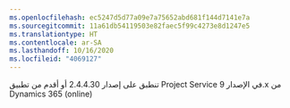 ```yaml
---
ms.openlocfilehash: ec5247d5d77a09e7a75652abd681f144d7141e7a
ms.sourcegitcommit: 11a61db54119503e82faec5f99c4273e8d1247e5
ms.translationtype: HT
ms.contentlocale: ar-SA
ms.lasthandoff: 10/16/2020
ms.locfileid: "4069127"
---
```

تنطبق على إصدار 2.4.4.30 أو أقدم من تطبيق Project Service في الإصدار 9.x من Dynamics 365 (online)
